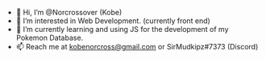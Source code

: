 - 👋 Hi, I’m @Norcrossover (Kobe)
- 👀 I’m interested in Web Development. (currently front end)
- 🌱 I’m currently learning and using JS for the development of my Pokemon Database.
- 📫 Reach me at kobenorcross@gmail.com or SirMudkipz#7373 (Discord)

<!---
Norcrossover/Norcrossover is a ✨ special ✨ repository because its `README.md` (this file) appears on your GitHub profile.
You can click the Preview link to take a look at your changes.
--->
